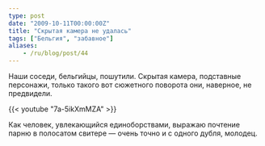 ```yaml
---
type: post
date: "2009-10-11T00:00:00Z"
title: "Скрытая камера не удалась"
tags: ["Бельгия", "забавное"]
aliases:
    - /ru/blog/post/44
---
```


Наши соседи, бельгийцы, пошутили. Скрытая камера, подставные персонажи, только такого вот сюжетного поворота они, наверное, не предвидели.

<!--more-->

{{< youtube "7a-5ikXmMZA" >}}

Как человек, увлекающийся единоборствами, выражаю почтение парню в полосатом свитере — очень точно и с одного дубля, молодец.
